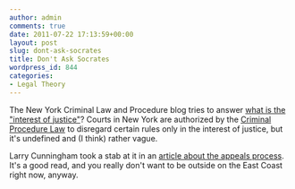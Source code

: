 ```yaml
---
author: admin
comments: true
date: 2011-07-22 17:13:59+00:00
layout: post
slug: dont-ask-socrates
title: Don't Ask Socrates
wordpress_id: 844
categories:
- Legal Theory
---
```


The New York Criminal Law and Procedure blog tries to answer [what is the "interest of justice"](http://www.nycrimblog.com/nycrim/2011/07/what-is-the-interest-of-justice-anyway.html)? Courts in New York are authorized by the [Criminal Procedure Law](http://public.leginfo.state.ny.us/LAWSSEAF.cgi?QUERYTYPE=LAWS+&QUERYDATA=@LLCPL+&LIST=LAW+&BROWSER=BROWSER+&TOKEN=28308976+&TARGET=VIEW) to disregard certain rules only in the interest of justice, but it's undefined and (I think) rather vague.

Larry Cunningham took a stab at it in an [article about the appeals process](http://papers.ssrn.com/sol3/papers.cfm?abstract_id=1892465). It's a good read, and you really don't want to be outside on the East Coast right now, anyway.
